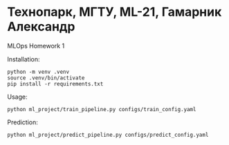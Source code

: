 Технопарк, МГТУ, ML-21, Гамарник Александр
===================================

MLOps Homework 1

Installation:
~~~
python -m venv .venv
source .venv/bin/activate
pip install -r requirements.txt
~~~

Usage:
~~~
python ml_project/train_pipeline.py configs/train_config.yaml
~~~

Prediction:
~~~
python ml_project/predict_pipeline.py configs/predict_config.yaml
~~~